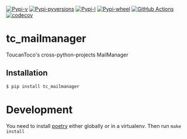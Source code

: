 [![Pypi-v](https://img.shields.io/pypi/v/tc_mailmanager.svg)](https://pypi.python.org/pypi/tc_mailmanager)
[![Pypi-pyversions](https://img.shields.io/pypi/pyversions/tc_mailmanager.svg)](https://pypi.python.org/pypi/tc_mailmanager)
[![Pypi-l](https://img.shields.io/pypi/l/tc_mailmanager.svg)](https://pypi.python.org/pypi/tc_mailmanager)
[![Pypi-wheel](https://img.shields.io/pypi/wheel/tc_mailmanager.svg)](https://pypi.python.org/pypi/tc_mailmanager)
[![GitHub Actions](https://github.com/ToucanToco/tc_mailmanager/workflows/CI/badge.svg)](https://github.com/ToucanToco/tc_mailmanager/actions?query=workflow%3ACI)
[![codecov](https://codecov.io/gh/ToucanToco/tc_mailmanager/branch/main/graph/badge.svg)](https://codecov.io/gh/ToucanToco/tc_mailmanager)

# tc_mailmanager

ToucanToco's cross-python-projects MailManager

## Installation

```bash
$ pip install tc_mailmanager
```

# Development

You need to install [poetry](https://python-poetry.org/) either globally or in a virtualenv.
Then run `make install`
